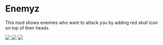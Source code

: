 # Enemyz
This mod shows enemies who want to attack you by adding red skull icon on top of their heads.
 
 <a href="https://www.curseforge.com/minecraft/mc-mods/enemyz"><img src="https://cf.way2muchnoise.eu/versions/For%20MC_332668_all.svg" /></a> <a href="https://www.curseforge.com/minecraft/mc-mods/enemyz"><img src="https://cf.way2muchnoise.eu/packs/332668.svg" /></a>
<a href="https://www.curseforge.com/minecraft/mc-mods/enemyz"><img src="http://cf.way2muchnoise.eu/all_332668_downloads.svg" /></a>
